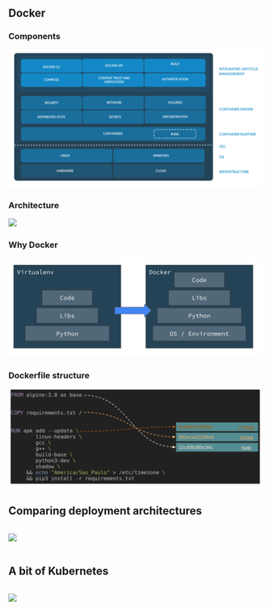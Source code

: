 ## Docker


### Components

![](./assets/docker-components.png)


### Architecture
![](https://docs.docker.com/engine/images/architecture.svg)


### Why Docker
![](./assets/docker-why.png)


### Dockerfile structure
![](./assets/dockerfile.png)


## Comparing deployment architectures


<div style="display: flex;">

![](https://www.docker.com/wp-content/uploads/2019/10/Docker-Kubernetes-together.png.webp)

</div>


## A bit of Kubernetes

<div style="display: flex;">


![](https://www.fisclouds.com/wp-content/uploads/2023/01/Kubernetes-Architecture.png)

</div>
